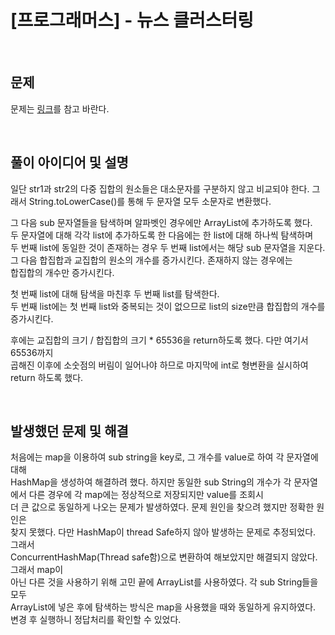 # **[프로그래머스] - 뉴스 클러스터링**

<br/>

## **문제**
문제는 [링크](https://programmers.co.kr/learn/courses/30/lessons/17677)를 참고 바란다.

<br/>

## **풀이 아이디어 및 설명** 
일단 str1과 str2의 다중 집합의 원소들은 대소문자를 구분하지 않고 비교되야 한다. 
그래서 String.toLowerCase()를 통해 두 문자열 모두 소문자로 변환했다.  

그 다음 sub 문자열들을 탐색하며 알파벳인 경우에만 ArrayList에 추가하도록 했다.  
두 문자열에 대해 각각 list에 추가하도록 한 다음에는 한 list에 대해 하나씩 탐색하며  
두 번째 list에 동일한 것이 존재하는 경우 두 번째 list에서는 해당 sub 문자열을 지운다.  
그 다음 합집합과 교집합의 원소의 개수를 증가시킨다. 존재하지 않는 경우에는  
합집합의 개수만 증가시킨다.

첫 번째 list에 대해 탐색을 마친후 두 번째 list를 탐색한다.  
두 번째 list에는 첫 번째 list와 중복되는 것이 없으므로 list의 size만큼 합집합의 개수를 증가시킨다.

후에는 교집합의 크기 / 합집합의 크기 * 65536을 return하도록 했다. 다만 여기서 65536까지  
곱해진 이후에 소숫점의 버림이 일어나야 하므로 마지막에 int로 형변환을 실시하여  
return 하도록 했다.

<br/>

## **발생했던 문제 및 해결**
처음에는 map을 이용하여 sub string을 key로, 그 개수를 value로 하여 각 문자열에 대해  
HashMap을 생성하여 해결하려 했다. 하지만 
동일한 sub String의 개수가 각 문자열에서 다른 경우에 각 map에는 정상적으로 저장되지만 value를 조회시  
더 큰 값으로 동일하게 나오는 문제가 발생하였다. 문제 원인을 찾으려 했지만 정확한 원인은  
찾지 못했다. 다만 HashMap이 thread Safe하지 않아 발생하는 문제로 추정되었다. 그래서  
ConcurrentHashMap(Thread safe함)으로 변환하여 해보았지만 해결되지 않았다. 그래서 map이   
아닌 다른 것을 사용하기 위해 고민 끝에 ArrayList를 사용하였다. 각 sub String들을 모두  
ArrayList에 넣은 후에 탐색하는 방식은 map을 사용했을 때와 동일하게 유지하였다.  
변경 후 실행하니 정답처리를 확인할 수 있었다.